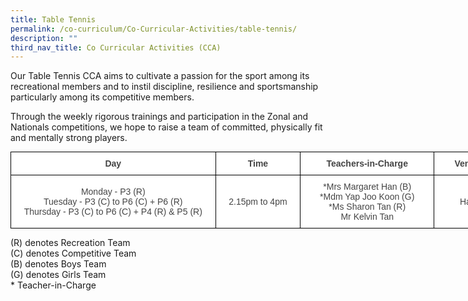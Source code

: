 ```yaml
---
title: Table Tennis
permalink: /co-curriculum/Co-Curricular-Activities/table-tennis/
description: ""
third_nav_title: Co Curricular Activities (CCA)
---
```


Our Table Tennis CCA aims to cultivate a passion for the sport among its recreational members and to instil discipline, resilience and sportsmanship particularly among its competitive members. 

Through the weekly rigorous trainings and participation in the Zonal and Nationals competitions, we hope to raise a team of committed, physically fit and mentally strong players.

<style type="text/css">
.tg  {border-collapse:collapse;border-spacing:0;margin:0px auto;}
.tg td{border-color:black;border-style:solid;border-width:1px;font-family:Arial, sans-serif;font-size:14px;
  overflow:hidden;padding:10px 5px;word-break:normal;}
.tg th{border-color:black;border-style:solid;border-width:1px;font-family:Arial, sans-serif;font-size:14px;
  font-weight:normal;overflow:hidden;padding:10px 5px;word-break:normal;}
.tg .tg-d8lx{background-color:#FFF;color:#444;font-weight:bold;text-align:center;vertical-align:middle}
.tg .tg-vfvg{background-color:#FFF;color:#444;text-align:center;vertical-align:middle}
</style>
<table class="tg" style="undefined;table-layout: fixed; width: 785px">
<colgroup>
<col style="width: 328px">
<col style="width: 136px">
<col style="width: 214px">
<col style="width: 107px">
</colgroup>
<tbody>
  <tr>
    <td class="tg-d8lx"><span style="background-color:initial">Day</span></td>
    <td class="tg-d8lx">Time</td>
    <td class="tg-d8lx">Teachers-in-Charge</td>
    <td class="tg-d8lx">Venue</td>
  </tr>
  <tr>
    <td class="tg-vfvg">Monday - P3 (R)<br>Tuesday - P3 <span style="background-color:initial">(C) </span><span style="color:#444;background-color:initial">to P6 (C) + P6 (R)</span><br><span style="color:#444;background-color:initial">Thursday - P3 </span><span style="background-color:initial">(C) </span><span style="color:#444;background-color:initial">to P6 (C) + P4 (R) &amp; P5 (R)</span></td>
    <td class="tg-vfvg"> 2.15pm to 4pm</td>
    <td class="tg-vfvg">*Mrs <span style="background-color:initial">Margaret Han (B)</span><br> *Mdm Yap Joo Koon (G)<br>*Ms Sharon Tan (R)<br><span style="color:#444;background-color:initial">Mr Kelvin Tan</span></td>
    <td class="tg-vfvg">Hall</td>
  </tr>
</tbody>
</table>

(R) denotes Recreation Team  
(C) denotes Competitive Team  
(B) denotes Boys Team  
(G) denotes Girls Team  
\* Teacher-in-Charge